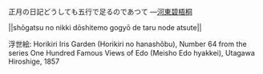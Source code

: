 正月の日記どうしても五行で足るのであつて
—[河東碧梧桐](https://ja.wikipedia.org/wiki/河東碧梧桐)

||shōgatsu no nikki dōshitemo gogyō de taru node atsute||

浮世絵: Horikiri Iris Garden (Horikiri no hanashôbu), Number 64 from the series One Hundred Famous Views of Edo (Meisho Edo hyakkei), Utagawa Hiroshige, 1857
